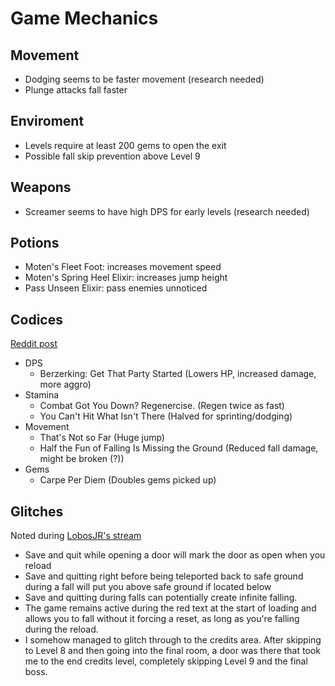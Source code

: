 # Game Mechanics

## Movement

- Dodging seems to be faster movement (research needed)
- Plunge attacks fall faster

## Enviroment

- Levels require at least 200 gems to open the exit
- Possible fall skip prevention above Level 9

## Weapons

- Screamer seems to have high DPS for early levels (research needed)

## Potions

- Moten's Fleet Foot: increases movement speed
- Moten's Spring Heel Elixir: increases jump height
- Pass Unseen Elixir: pass enemies unnoticed

## Codices

[Reddit post](https://www.reddit.com/r/necropolis/comments/4sqknt/maybe_we_can_figure_out_what_each_codex_does/)

- DPS
  - Berzerking: Get That Party Started (Lowers HP, increased damage, more aggro)
- Stamina
  - Combat Got You Down? Regenercise. (Regen twice as fast)
  - You Can't Hit What Isn't There (Halved for sprinting/dodging)
- Movement
  - That's Not so Far (Huge jump)
  - Half the Fun of Falling Is Missing the Ground (Reduced fall damage, might be broken (?))
- Gems
  - Carpe Per Diem (Doubles gems picked up)

## Glitches

Noted during [LobosJR's stream](https://www.twitch.tv/lobosjr/v/77839342)

- Save and quit while opening a door will mark the door as open when you reload
- Save and quitting right before being teleported back to safe ground during a fall will put you above safe ground if located below
- Save and quitting during falls can potentially create infinite falling. 
- The game remains active during the red text at the start of loading and allows you to fall without it forcing a reset, as long as you're falling during the reload.
- I somehow managed to glitch through to the credits area. After skipping to Level 8 and then going into the final room, a door was there that took me to the end credits level, completely skipping Level 9 and the final boss.
